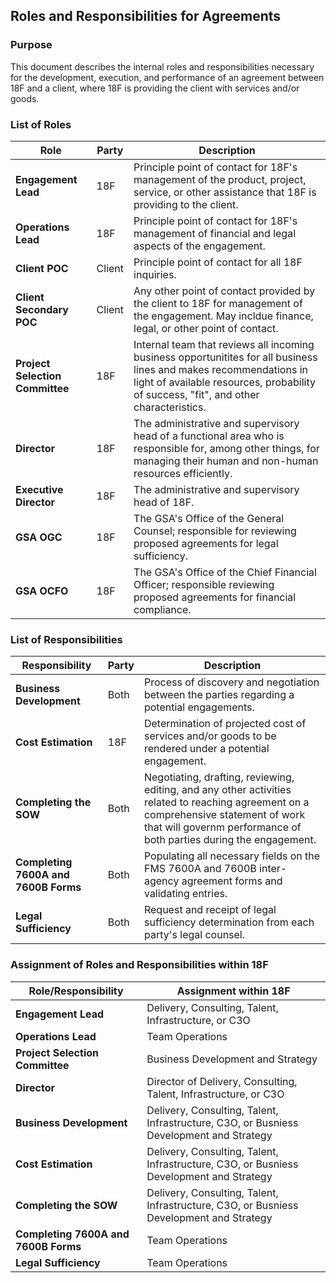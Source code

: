 ## Roles and Responsibilities for Agreements

### Purpose

This document describes the internal roles and responsibilities necessary for the development, execution, and performance of an agreement between 18F and a client, where 18F is providing the client with services and/or goods.

### List of Roles

Role | Party | Description
---- | ----- | -----------
**Engagement Lead** | 18F | Principle point of contact for 18F's management of the product, project, service, or other assistance that 18F is providing to the client.
**Operations Lead** | 18F | Principle point of contact for 18F's management of financial and legal aspects of the engagement.
**Client POC** | Client | Principle point of contact for all 18F inquiries.
**Client Secondary POC** | Client | Any other point of contact provided by the client to 18F for management of the engagement.  May incldue finance, legal, or other point of contact.
**Project Selection Committee** | 18F | Internal team that reviews all incoming business opportunitites for all business lines and makes recommendations in light of available resources, probability of success, "fit", and other characteristics.
**Director** | 18F | The administrative and supervisory head of a functional area who is responsible for, among other things, for managing their human and non-human resources efficiently.
**Executive Director** | 18F | The administrative and supervisory head of 18F.
**GSA OGC** | 18F | The GSA's Office of the General Counsel; responsible for reviewing proposed agreements for legal sufficiency.
**GSA OCFO** | 18F | The GSA's Office of the Chief Financial Officer; responsible reviewing proposed agreements for financial compliance.

### List of Responsibilities

Responsibility | Party | Description
-------------- | ----- | -----------
**Business Development** | Both | Process of discovery and negotiation between the parties regarding a potential engagements.
**Cost Estimation** | 18F | Determination of projected cost of services and/or goods to be rendered under a potential engagement.
**Completing the SOW** | Both | Negotiating, drafting, reviewing, editing, and any other activities related to reaching agreement on a comprehensive statement of work that will governm performance of both parties during the engagement.
**Completing 7600A and 7600B Forms** | Both | Populating all necessary fields on the FMS 7600A and 7600B inter-agency agreement forms and validating entries.
**Legal Sufficiency** | Both | Request and receipt of legal sufficiency determination from each party's legal counsel.

### Assignment of Roles and Responsibilities within 18F

Role/Responsibility | Assignment within 18F
------------------- | ---------------------
**Engagement Lead** | Delivery, Consulting, Talent, Infrastructure, or C3O 
**Operations Lead** | Team Operations
**Project Selection Committee** | Business Development and Strategy
**Director** | Director of Delivery, Consulting, Talent, Infrastructure, or C3O
**Business Development** | Delivery, Consulting, Talent, Infrastructure, C3O, or Busniess Development and Strategy
**Cost Estimation** | Delivery, Consulting, Talent, Infrastructure, C3O, or Busniess Development and Strategy
**Completing the SOW** | Delivery, Consulting, Talent, Infrastructure, C3O, or Busniess Development and Strategy
**Completing 7600A and 7600B Forms** | Team Operations
**Legal Sufficiency** | Team Operations
